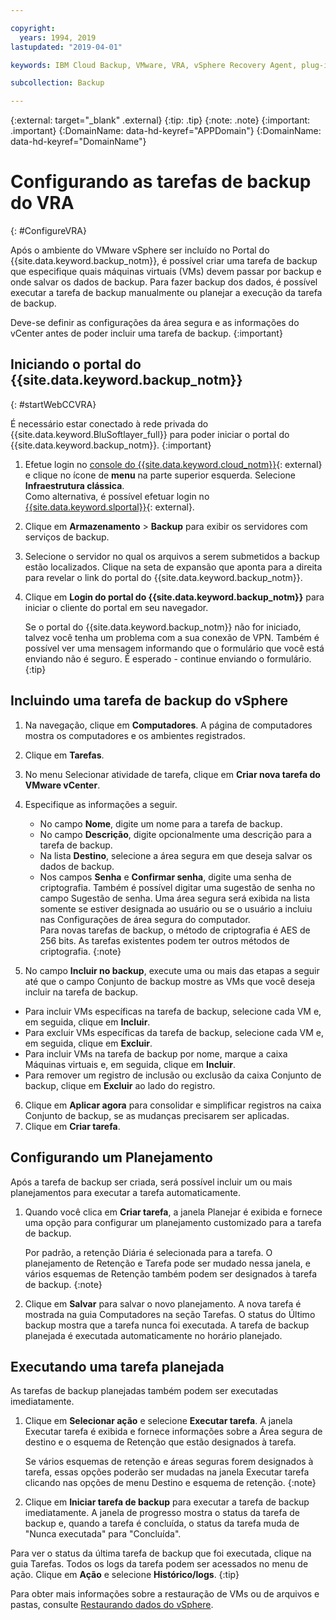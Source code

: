 ```yaml
---

copyright:
  years: 1994, 2019
lastupdated: "2019-04-01"

keywords: IBM Cloud Backup, VMware, VRA, vSphere Recovery Agent, plug-in, plugin, EVault, Carbonite, vSphere

subcollection: Backup

---
```

{:external: target="_blank" .external}
{:tip: .tip}
{:note: .note}
{:important: .important}
{:DomainName: data-hd-keyref="APPDomain"}
{:DomainName: data-hd-keyref="DomainName"}

# Configurando as tarefas de backup do VRA
{: #ConfigureVRA}

Após o ambiente do VMware vSphere ser incluído no Portal do {{site.data.keyword.backup_notm}}, é possível criar uma tarefa de backup que especifique quais máquinas virtuais (VMs) devem passar por backup e onde salvar os dados de backup. Para fazer backup dos dados, é possível executar a tarefa de backup manualmente ou planejar a execução da tarefa de backup.

Deve-se definir as configurações da área segura e as informações do vCenter antes de poder incluir uma tarefa de backup.
{:important}

## Iniciando o portal do {{site.data.keyword.backup_notm}}
{: #startWebCCVRA}

É necessário estar conectado à rede privada do {{site.data.keyword.BluSoftlayer_full}} para poder iniciar o portal do {{site.data.keyword.backup_notm}}.
{:important}

1. Efetue login no [console do {{site.data.keyword.cloud_notm}}](https://{DomainName}){: external} e clique no ícone de **menu** na parte superior esquerda. Selecione **Infraestrutura clássica**.<br/>
   Como alternativa, é possível efetuar login no [{{site.data.keyword.slportal}}](https://control.softlayer.com/){: external}.
2. Clique em **Armazenamento** > **Backup** para exibir os servidores com serviços de backup.
3. Selecione o servidor no qual os arquivos a serem submetidos a backup estão localizados. Clique na seta de expansão que aponta para a direita para revelar o link do portal do {{site.data.keyword.backup_notm}}.
4. Clique em **Login do portal do {{site.data.keyword.backup_notm}}** para iniciar o cliente do portal em seu navegador.

   Se o portal do {{site.data.keyword.backup_notm}} não for iniciado, talvez você tenha um problema com a sua conexão de VPN. Também é possível ver uma mensagem informando que o formulário que você está enviando não é seguro. É esperado - continue enviando o formulário.
   {:tip}

## Incluindo uma tarefa de backup do vSphere

1. Na navegação, clique em **Computadores**. A página de computadores mostra os computadores e os ambientes registrados.
2. Clique em **Tarefas**.
3. No menu Selecionar atividade de tarefa, clique em **Criar nova tarefa do VMware vCenter**.
4. Especifique as informações a seguir.
   * No campo **Nome**, digite um nome para a tarefa de backup.
   * No campo **Descrição**, digite opcionalmente uma descrição para a tarefa de backup.
   * Na lista **Destino**, selecione a área segura em que deseja salvar os dados de backup.
   * Nos campos **Senha** e **Confirmar senha**, digite uma senha de criptografia. Também é possível digitar uma sugestão de senha no campo Sugestão de senha.
   Uma área segura será exibida na lista somente se estiver designada ao usuário ou se o usuário a incluiu nas Configurações de área segura do computador.<br/>
   Para novas tarefas de backup, o método de criptografia é AES de 256 bits. As tarefas existentes podem ter outros métodos de criptografia.
   {:note}

5.	No campo **Incluir no backup**, execute uma ou mais das etapas a seguir até que o campo Conjunto de backup mostre as VMs que você deseja incluir na tarefa de backup.

   * Para incluir VMs específicas na tarefa de backup, selecione cada VM e, em seguida, clique em **Incluir**.
   * Para excluir VMs específicas da tarefa de backup, selecione cada VM e, em seguida, clique em **Excluir**.
   * Para incluir VMs na tarefa de backup por nome, marque a caixa Máquinas virtuais e, em seguida, clique em **Incluir**.
   * Para remover um registro de inclusão ou exclusão da caixa Conjunto de backup, clique em **Excluir** ao lado do registro.

6. Clique em **Aplicar agora** para consolidar e simplificar registros na caixa Conjunto de backup, se as mudanças precisarem ser aplicadas.
7. Clique em **Criar tarefa**.

## Configurando um Planejamento

Após a tarefa de backup ser criada, será possível incluir um ou mais planejamentos para executar a tarefa automaticamente.

1. Quando você clica em **Criar tarefa**, a janela Planejar é exibida e fornece uma opção para configurar um planejamento customizado para a tarefa de backup.

   Por padrão, a retenção Diária é selecionada para a tarefa. O planejamento de Retenção e Tarefa pode ser mudado nessa janela, e vários esquemas de Retenção também podem ser designados à tarefa de backup.
   {:note}
2. Clique em **Salvar** para salvar o novo planejamento. A nova tarefa é mostrada na guia Computadores na seção Tarefas. O status do Último backup mostra que a tarefa nunca foi executada. A tarefa de backup planejada é executada automaticamente no horário planejado.

## Executando uma tarefa planejada

As tarefas de backup planejadas também podem ser executadas imediatamente.

1. Clique em **Selecionar ação** e selecione **Executar tarefa**. A janela Executar tarefa é exibida e fornece informações sobre a Área segura de destino e o esquema de Retenção que estão designados à tarefa.

   Se vários esquemas de retenção e áreas seguras forem designados à tarefa, essas opções poderão ser mudadas na janela Executar tarefa clicando nas opções de menu Destino e esquema de retenção.
   {:note}
2. Clique em **Iniciar tarefa de backup** para executar a tarefa de backup imediatamente. A janela de progresso mostra o status da tarefa de backup e, quando a tarefa é concluída, o status da tarefa muda de "Nunca executada" para "Concluída".

Para ver o status da última tarefa de backup que foi executada, clique na guia Tarefas. Todos os logs da tarefa podem ser acessados no menu de ação. Clique em **Ação** e selecione **Histórico/logs**.
{:tip}

Para obter mais informações sobre a restauração de VMs ou de arquivos e pastas, consulte [Restaurando dados do vSphere](/docs/infrastructure/Backup?topic=Backup-VRARestore#VRARestore).
